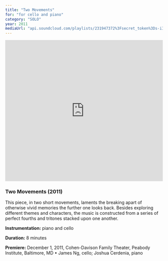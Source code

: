 ```yaml
---
title: "Two Movements"
for: "for cello and piano"
category: "SOLO"
year: 2011
mediaUrl: "api.soundcloud.com/playlists/231947372%3Fsecret_token%3Ds-iITfU"
---
```


<iframe width="100%" height="450" scrolling="no" frameborder="no" src="https://w.soundcloud.com/player/?url=https%3A//api.soundcloud.com/playlists/231947372%3Fsecret_token%3Ds-iITfU&amp;auto_play=false&amp;hide_related=false&amp;show_comments=true&amp;show_user=true&amp;show_reposts=false&amp;visual=true"></iframe>

### Two Movements (2011)

This piece, in two short movements, laments the breaking apart of otherwise vivid memories the further one looks back. Besides exploring different themes and characters, the music is constructed from a series of perfect fourths and tritones stacked upon one another.

**Instrumentation:** piano and cello

**Duration:** 8 minutes

**Premiere:** December 1, 2011, Cohen-Davison Family Theater, Peabody Institute, Baltimore, MD • James Ng, cello; Joshua Cerdenia, piano
